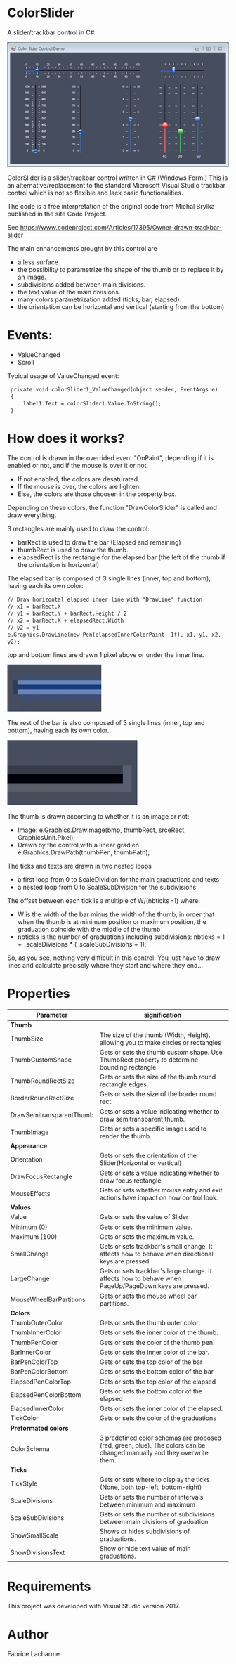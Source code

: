 # ColorSlider
A slider/trackbar control in C#

![GitHub Logo](/gifs/colorslider.jpg)

ColorSlider is a slider/trackbar control written in C# (Windows Form )
This is an alternative/replacement to the standard Microsoft Visual Studio trackbar control which is not so flexible and lack basic functionalities.

The code is a free interpretation of the original code from Michal Brylka published in the site Code Project.

See https://www.codeproject.com/Articles/17395/Owner-drawn-trackbar-slider

The main enhancements brought by this control are
* a less surface
* the possibility to parametrize the shape of the thumb or to replace it by an image.
* subdivisions added between main divisions.
* the text value of the main divisions.
* many colors parametrization added (ticks, bar, elapsed) 
* the orientation can be horizontal and vertical (starting from the bottom)


# Events:
* ValueChanged
* Scroll

Typical usage of ValueChanged event:

     private void colorSlider1_ValueChanged(object sender, EventArgs e)
     {
         label1.Text = colorSlider1.Value.ToString();
     }

# How does it works?
The control is drawn in the overrided event "OnPaint",  depending if it is enabled or not, and if the mouse is over it or not.
* If not enabled, the colors are desaturated.
* If the mouse is over, the colors are lighten.
* Else, the colors are those choosen in the property box.

Depending on these colors, the function "DrawColorSlider" is called and draw everything.

3 rectangles are mainly used to draw the control:
* barRect is used to draw the bar (Elapsed and remaining)
* thumbRect is used to draw the thumb.
* elapsedRect is the rectangle for the elapsed bar (the left of the thumb if the orientation is horizontal)

The elapsed bar is composed of 3 single lines (inner, top and bottom), having each its own color:
```
// Draw horizontal elapsed inner line with "DrawLine" function
// x1 = barRect.X
// y1 = barRect.Y + barRect.Height / 2
// x2 = barRect.X + elapsedRect.Width
// y2 = y1
e.Graphics.DrawLine(new Pen(elapsedInnerColorPaint, 1f), x1, y1, x2, y2);
```
top and bottom lines are drawn 1 pixel above or under the inner line.


![GitHub Logo](/gifs/elapsed.jpg)

The rest of the bar is also composed of 3 single lines (inner, top and bottom), having each its own color. 

![GitHub Logo](/gifs/remain.jpg)

The thumb is drawn according to whether it is an image or not:
* Image: e.Graphics.DrawImage(bmp, thumbRect, srceRect, GraphicsUnit.Pixel);
* Drawn by the control,with a linear gradien e.Graphics.DrawPath(thumbPen, thumbPath);

The ticks and texts are drawn in two nested loops
* a first loop from 0 to ScaleDividion for the main graduations and texts
* a nested loop from 0 to ScaleSubDivision for the subdivisions

The offset between each tick is a multiple of W/(nbticks -1) where:
* W is the width of the bar minus the width of the thumb, in order that when the thumb is at minimum position or maximum position, the graduation coincide with the middle of the thumb
* nbticks is the number of graduations including subdivisions: nbticks = 1 +  _scaleDivisions * (_scaleSubDivisions + 1);

So, as you see, nothing very difficult in this control. You just have to draw lines and calculate precisely where they start and where they end...  

# Properties

Parameter | signification
------------ | -------------
**Thumb**                 |  
ThumbSize                 | The size of the thumb (Width, Height). allowing you to make circles or rectangles
ThumbCustomShape          | Gets or sets the thumb custom shape. Use ThumbRect property to determine bounding rectangle.
ThumbRoundRectSize        | Gets or sets the size of the thumb round rectangle edges.
BorderRoundRectSize       | Gets or sets the size of the border round rect.
DrawSemitransparentThumb  | Gets or sets a value indicating whether to draw semitransparent thumb.
ThumbImage                | Gets or sets a specific image used to render the thumb.
**Appearance**            |  
Orientation               | Gets or sets the orientation of the Slider(Horizontal or vertical)
DrawFocusRectangle        | Gets or sets a value indicating whether to draw focus rectangle.
MouseEffects              | Gets or sets whether mouse entry and exit actions have impact on how control look.
**Values**                |  
Value                     | Gets or sets the value of Slider
Minimum (0)               | Gets or sets the minimum value.
Maximum (100)             | Gets or sets the maximum value.
SmallChange               | Gets or sets trackbar's small change. It affects how to behave when directional keys are pressed.
LargeChange               | Gets or sets trackbar's large change. It affects how to behave when PageUp/PageDown keys are pressed.
MouseWheelBarPartitions   | Gets or sets the mouse wheel bar partitions.
**Colors**                |  
ThumbOuterColor           | Gets or sets the thumb outer color.
ThumbInnerColor           | Gets or sets the inner color of the thumb.
ThumbPenColor             | Gets or sets the color of the thumb pen.
BarInnerColor             | Gets or sets the inner color of the bar.
BarPenColorTop            | Gets or sets the top color of the bar
BarPenColorBottom         | Gets or sets the bottom color of the bar
ElapsedPenColorTop        | Gets or sets the top color of the elapsed
ElapsedPenColorBottom     | Gets or sets the bottom color of the elapsed
ElapsedInnerColor         | Gets or sets the inner color of the elapsed.
TickColor                 | Gets or sets the color of the graduations
**Preformated colors**    |  
ColorSchema               | 3 predefined color schemas are proposed (red, green, blue). The colors can be changed manually and they overwrite them.
**Ticks**                 |  
TickStyle                 | Gets or sets where to display the ticks (None, both top-left, bottom-right)
ScaleDivisions            | Gets or sets the number of intervals between minimum and maximum
ScaleSubDivisions         | Gets or sets the number of subdivisions between main divisions of graduation
ShowSmallScale            | Shows or hides subdivisions of graduations.
ShowDivisionsText         | Show or hide text value of main graduations.


# Requirements
This project was developed with Visual Studio version 2017.

# Author
Fabrice Lacharme
